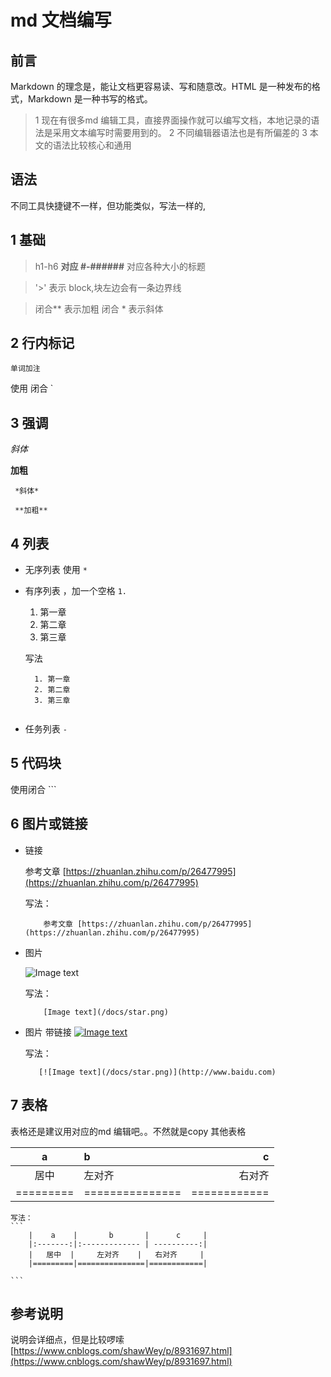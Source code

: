 # md 文档编写

## 前言

Markdown 的理念是，能让文档更容易读、写和随意改。HTML 是一种发布的格式，Markdown 是一种书写的格式。

>1 现在有很多md 编辑工具，直接界面操作就可以编写文档，本地记录的语法是采用文本编写时需要用到的。
>2 不同编辑器语法也是有所偏差的
>3 本文的语法比较核心和通用


## 语法

不同工具快捷键不一样，但功能类似，写法一样的,

## 1 基础

> h1-h6 **对应 #-######** 对应各种大小的标题

> '>' 表示 block,块左边会有一条边界线

> 闭合** 表示加粗
> 闭合 * 表示斜体


## 2 行内标记

`单词加注`

使用 闭合 `  

## 3 强调

 *斜体*

 **加粗**

```
 *斜体*

 **加粗**
```

## 4 列表

* 无序列表 使用 `*`
* 有序列表 ，加一个空格 `1. `
  1. 第一章
  2. 第二章
  3. 第三章  

  写法
  ```   
    1. 第一章
    2. 第二章
    3. 第三章
    
  ```
* 任务列表 `-`


## 5 代码块

使用闭合 ``` 

## 6 图片或链接
    
- 链接

    参考文章 [https://zhuanlan.zhihu.com/p/26477995](https://zhuanlan.zhihu.com/p/26477995)

    写法：
    ```
        参考文章 [https://zhuanlan.zhihu.com/p/26477995](https://zhuanlan.zhihu.com/p/26477995)
    ```

- 图片

    ![Image text](/docs/star.png)

    写法：
    ```
        [Image text](/docs/star.png)
    ```

- 图片 带链接
   [![Image text](/docs/star.png)](http://www.baidu.com)

    写法：
    ```
       [![Image text](/docs/star.png)](http://www.baidu.com)
    ```


## 7 表格

表格还是建议用对应的md 编辑吧。。不然就是copy 其他表格


|    a    |       b       |      c     |
|:-------:|:------------- | ----------:|
|   居中  |     左对齐    |   右对齐     |
|=========|===============|============|

    写法：
    ```
        |    a    |       b       |      c     |
        |:-------:|:------------- | ----------:|
        |   居中  |     左对齐    |   右对齐     |
        |=========|===============|============|

    ```

## 参考说明

说明会详细点，但是比较啰嗦 [https://www.cnblogs.com/shawWey/p/8931697.html](https://www.cnblogs.com/shawWey/p/8931697.html)


